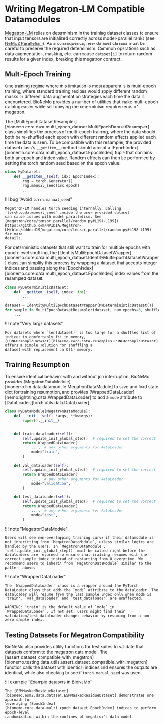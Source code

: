 # Writing Megatron-LM Compatible Datamodules

[Megatron-LM](https://github.com/NVIDIA/Megatron-LM) relies on determinism in the training dataset classes to ensure
that input tensors are initialized correctly across model-parallel ranks (see [NeMo2 Parallelism](./nemo2.md)). As a
consequence, new dataset classes must be careful to preserve the required determinism. Common operations such as data
augmentation, masking, etc. can cause `dataset[i]` to return random results for a given index, breaking this megatron
contract.


## Multi-Epoch Training

One training regime where this limitation is most apparent is is multi-epoch training, where standard training recipes
would apply different random masks or different data augmentation strategies each time the data is encountered. BioNeMo
provides a number of utilities that make multi-epoch training easier while still obeying the determinism requirements of
megatron.

The [MultiEpochDatasetResampler][bionemo.core.data.multi_epoch_dataset.MultiEpochDatasetResampler] class simplifies the
process of multi-epoch training, where the data should both be re-shuffled each epoch with different random effects
applied each time the data is seen. To be compatible with this resampler, the provided dataset class's `__getitem__`
method should accept a [EpochIndex][bionemo.core.data.multi_epoch_dataset.EpochIndex] tuple that contains both an epoch
and index value. Random effects can then be performed by setting the torch random seed based on the epoch value:

```python
class MyDataset:
    def __getitem__(self, idx: EpochIndex):
        rng = torch.Generator()
        rng.manual_seed(idx.epoch)
        ...
```

!!! bug "Avoid `torch.manual_seed`"

    Megatron-LM handles torch seeding internally. Calling `torch.cuda.manual_seed` inside the user-provided dataset
    can cause issues with model parallelism. See [megatron/core/tensor_parallel/random.py#L198-L199](
    https://github.com/NVIDIA/Megatron-LM/blob/dddecd19/megatron/core/tensor_parallel/random.py#L198-L199) for more
    details.

For deterministic datasets that still want to train for multiple epochs with epoch-level shuffling, the
[IdentityMultiEpochDatasetWrapper][bionemo.core.data.multi_epoch_dataset.IdentityMultiEpochDatasetWrapper] class can
simplify this process by wrapping a dataset that accepts integer indices and passing along the
[EpochIndex][bionemo.core.data.multi_epoch_dataset.EpochIndex] index values from the resampled dataset.

```python
class MyDeterministicDataset:
    def __getitem__(self, index: int):
        ...

dataset = IdentityMultiEpochDatasetWrapper(MyDeterministicDataset())
for sample in MultiEpochDatasetResampler(dataset, num_epochs=3, shuffle=True):
    ...
```

!!! note "Very large datasets"

    For datasets where `len(dataset)` is too large for a shuffled list of indices to comfortably fit in memory,
    [PRNGResampleDataset][bionemo.core.data.resamples.PRNGResampleDataset] offers a simple solution for shuffling a
    dataset with replacement in O(1) memory.

## Training Resumption
To ensure identical behavior with and without job interruption, BioNeMo provides [MegatronDataModule][bionemo.llm.data.datamodule.MegatronDataModule] to save and load state dict for training resumption, and provides [WrappedDataLoader][nemo.lightning.data.WrappedDataLoader] to add a `mode` attribute to [DataLoader][torch.utils.data.DataLoader].

```python
class MyDataModule(MegatronDataModule):
    def __init__(self, *args, **kwargs):
        super().__init__()
        ...

    def train_dataloader(self):
        self.update_init_global_step()  # required to set the correct `global_step` for resumption
        return WrappedDataLoader(
            ...,  # any other arguments for DataLoader
            mode="train",
        )

    def val_dataloader(self):
        self.update_init_global_step()  # required to set the correct `global_step` for resumption
        return WrappedDataLoader(
            ...,  # any other arguments for DataLoader
            mode="validation",
        )

    def test_dataloader(self):
        self.update_init_global_step()  # required to set the correct `global_step` for resumption
        return WrappedDataLoader(
            ...,  # any other arguments for DataLoader
            mode="test",
        )
```

!!! note "MegatronDataModule"

    Users will see non-overlapping training curve if their datamodule is not inheritting from `MegatronDataModule`, unless similar logics are handled by the users. In `MegatronDataModule`, `self.update_init_global_step()` must be called right before the dataloaders are returned to ensure that training resumes with the correct sample index instead of restarting from 0 everytime. We recommend users to inherit from `MegatronDataModule` similar to the pattern above.

!!! note "WrappedDataLoader"

    The `WrappedDataLoader` class is a wrapper around the PyTorch DataLoader class that adds the `mode` attribute to the dataloader. The dataloader will resume from the last sample index only when mode is 'train'. `val_dataloader` and `test_dataloader` are unaffected.

    WARNING: 'train' is the default value of `mode` in `WrappedDataLoader`. If not set, users might find their validation/test dataloader changes behavior by resuming from a non-zero sample index.

## Testing Datasets For Megatron Compatibility

BioNeMo also provides utility functions for test suites to validate that datasets conform to the megatron data model.
The [assert_dataset_compatible_with_megatron][bionemo.testing.data_utils.assert_dataset_compatible_with_megatron]
function calls the dataset with identical indices and ensures the outputs are identical, while also checking to see if
`torch.manual_seed` was used.

!!! example "Example datasets in BioNeMo"

    The [ESMMaskedResidueDataset][bionemo.esm2.data.dataset.ESMMaskedResidueDataset] demonstrates one approach for
    leveraging [EpochIndex][bionemo.core.data.multi_epoch_dataset.EpochIndex] indices to perform epoch-level
    randomization within the confines of megatron's data model.
